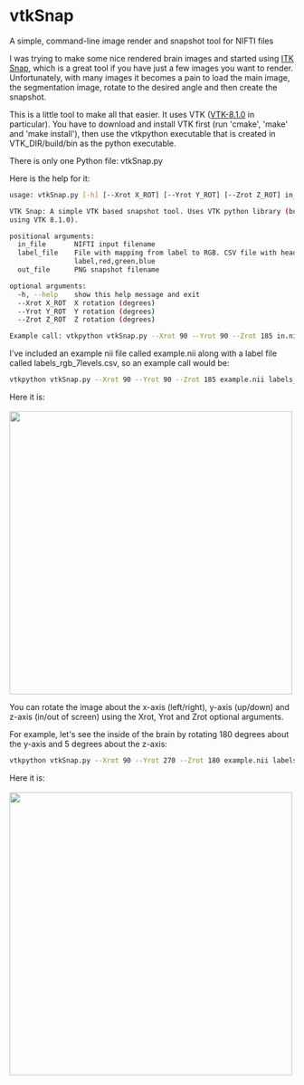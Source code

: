 # vtkSnap
A simple, command-line image render and snapshot tool for NIFTI files

I was trying to make some nice rendered brain images and started using [ITK Snap](https://github.com/pyushkevich/itksnap), which is a great tool if you have just a few images you want to render. Unfortunately, with many images it becomes a pain to load the main image, the segmentation image, rotate to the desired angle and then create the snapshot. 

This is a little tool to make all that easier. It uses VTK ([VTK-8.1.0](https://www.vtk.org/download/) in particular). You have to download and install VTK first (run 'cmake', 'make' and 'make install'), then use the vtkpython executable that is created in VTK_DIR/build/bin as the python executable.


There is only one Python file: vtkSnap.py 

Here is the help for it:
```bash
usage: vtkSnap.py [-h] [--Xrot X_ROT] [--Yrot Y_ROT] [--Zrot Z_ROT] in_file label_file out_file  

VTK Snap: A simple VTK based snapshot tool. Uses VTK python library (built
using VTK 8.1.0).

positional arguments:
  in_file       NIFTI input filename
  label_file    File with mapping from label to RGB. CSV file with header:
                label,red,green,blue
  out_file      PNG snapshot filename

optional arguments:
  -h, --help    show this help message and exit
  --Xrot X_ROT  X rotation (degrees)
  --Yrot Y_ROT  Y rotation (degrees)
  --Zrot Z_ROT  Z rotation (degrees)

Example call: vtkpython vtkSnap.py --Xrot 90 --Yrot 90 --Zrot 185 in.nii labels.csv out.png
```

I've included an example nii file called example.nii along with a label file called labels_rgb_7levels.csv, so an example call would be:

```bash
vtkpython vtkSnap.py --Xrot 90 --Yrot 90 --Zrot 185 example.nii labels_rgb_7levels.csv out_x90_y90_z185.png
```

Here it is: \
\
<img src="out_x90_y90_z185.png" width="500" height="500" />

You can rotate the image about the x-axis (left/right), y-axis (up/down) and z-axis (in/out of screen) using the Xrot, Yrot and Zrot optional arguments.

For example, let's see the inside of the brain by rotating 180 degrees about the y-axis and 5 degrees about the z-axis:

```bash
vtkpython vtkSnap.py --Xrot 90 --Yrot 270 --Zrot 180 example.nii labels_rgb_7levels.csv out_x90_y270_z180.png
```

Here it is: \
\
<img src="out_x90_y270_z180.png" width="500" height="500" />
